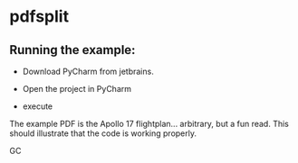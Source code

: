 # pdfsplit

Running the example:
---
* Download PyCharm from jetbrains.

* Open the project in PyCharm

* execute

The example PDF is the Apollo 17 flightplan... arbitrary, but a fun read.  This should illustrate that the code is working properly.

GC
